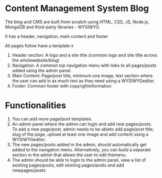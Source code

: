# Content Management System Blog
The blog and CMS are built from scratch using HTML, CSS, JS, Node.js, MongoDB and third-party libraries - WYSIWYG.

It has a header, navigation, main content and footer

All pages follow have a template->

1. Header section: A logo and a site title (common logo and site title across the wholewebsite/blog)
2. Navigation: A common top navigation menu with links to all pages/posts added using the admin panel.
3. Main Content: Page/post title, minimum one image, text section where the user can add in as much text as they need using a WYSIWYGeditor.
4. Footer: Common footer with copyrightinformation

# Functionalities
1. You can add more page/post templates.
2. An admin panel where the admin can login and add new pages/posts. To add a new page/post, admin needs to be ableto add page/post title, slug of the page, upload at least one image and add content using a WYSIWYGeditor.
3. The new pages/posts added in the admin, should automatically get added to the navigation menu. Alternatively, you can build a separate section in the admin that allows the user to edit themenu.
4. The admin should be able to login to the admin panel, view a list of existing pages/posts, edit existing pages/posts and add newpages/posts

